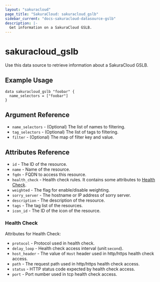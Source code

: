 ```yaml
---
layout: "sakuracloud"
page_title: "SakuraCloud: sakuracloud_gslb"
sidebar_current: "docs-sakuracloud-datasource-gslb"
description: |-
  Get information on a SakuraCloud GSLB.
---
```


# sakuracloud\_gslb

Use this data source to retrieve information about a SakuraCloud GSLB.

## Example Usage

```hcl
data sakuracloud_gslb "foobar" {
  name_selectors = ["foobar"]
}
```

## Argument Reference

 * `name_selectors` - (Optional) The list of names to filtering.
 * `tag_selectors` - (Optional) The list of tags to filtering.
 * `filter` - (Optional) The map of filter key and value.

## Attributes Reference

* `id` - The ID of the resource.
* `name` - Name of the resource.
* `fqdn` - FQDN to access this resource.
* `health_check` - Health check rules. It contains some attributes to [Health Check](#health-check).
* `weighted` - The flag for enable/disable weighting.
* `sorry_server` - The hostname or IP address of sorry server.
* `description` - The description of the resource.
* `tags` - The tag list of the resources.
* `icon_id` - The ID of the icon of the resource.

### Health Check

Attributes for Health Check:

* `protocol` - Protocol used in health check.
* `delay_loop` - Health check access interval (unit:`second`).
* `host_header` - The value of `Host` header used in http/https health check access.
* `path` - The request path used in http/https health check access.
* `status` - HTTP status code expected by health check access.
* `port` - Port number used in tcp health check access.
